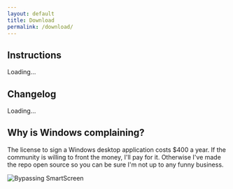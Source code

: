 ```yaml
---
layout: default
title: Download
permalink: /download/
---
```


<!---
I apologize for abusing Jekyll in this way. This makes the release data here dynamic so I don't have to change it again.
-->
<script src="https://cdn.jsdelivr.net/npm/axios/dist/axios.min.js"></script>
<script
			  src="https://code.jquery.com/jquery-3.5.1.min.js"
			  integrity="sha256-9/aliU8dGd2tb6OSsuzixeV4y/faTqgFtohetphbbj0="
			  crossorigin="anonymous"></script>
<script>
	axios.get('https://api.github.com/repos/nrcrast/DbdPerkTool/releases/latest').then((resp) => {
		$('#dbd-download-instructions')[0].innerHTML = `Download the latest release (v${resp.data.name}) <a href="https://files.dbdicontoolbox.com/file/dbd-icon-toolbox/Dead-By-Daylight-Icon-Toolbox-Latest.msi">here</a>. If you have trouble with the .msi, you can try using the alternative .exe installer <a href="https://files.dbdicontoolbox.com/file/dbd-icon-toolbox/Dead-By-Daylight-Icon-Toolbox-Latest.exe">here</a>.`;
		const changes = resp.data.body.split(/\r?\n/).map((change) => {
			let trimmedChange = change.trim();
			if(trimmedChange.startsWith('*')) {
				return trimmedChange.slice(1).trim();
			} else {
				return trimmedChange;
			}
		});

		let changeListHtml = '<ul>';

		changeListHtml += changes.map((change) => {
			return `<li>${change}</li>`;
		}).join('');

		changeListHtml += '</ul>';
		$('#dbd-download-changelog')[0].innerHTML = changeListHtml;
	});
</script>

## Instructions

<p id="dbd-download-instructions">
Loading...
</p>

## Changelog

<div id="dbd-download-changelog">
Loading...
</div>

## Why is Windows complaining?

The license to sign a Windows desktop application costs \$400 a year. If the community is willing to front the money, I'll pay for it. Otherwise I've made the repo open source so you can be sure I'm not up to any funny business.

![Bypassing SmartScreen](../images/windows-smartscreen.png)
